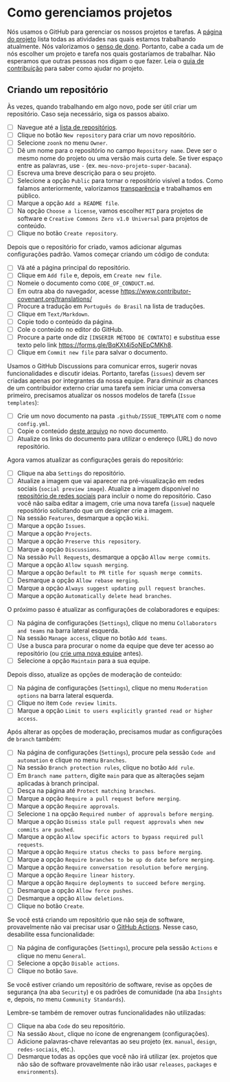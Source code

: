 # Como gerenciamos projetos

Nós usamos o GitHub para gerenciar os nossos projetos e tarefas.
A [página do projeto](https://github.com/orgs/zoonk/projects/11) lista todas as atividades nas quais estamos trabalhando atualmente.
Nós valorizamos o [senso de dono](../sobre/valores.md#senso-de-dono).
Portanto, cabe a cada um de nós escolher um projeto e tarefa nos quais gostaríamos de trabalhar.
Não esperamos que outras pessoas nos digam o que fazer.
Leia o [guia de contribuição](../CONTRIBUTING.md) para saber como ajudar no projeto.

## Criando um repositório

Às vezes, quando trabalhando em algo novo, pode ser útil criar um repositório.
Caso seja necessário, siga os passos abaixo.

- [ ] Navegue até a [lista de repositórios](https://github.com/orgs/zoonk/repositories).
- [ ] Clique no botão `New repository` para criar um novo repositório.
- [ ] Selecione `zoonk` no menu `Owner`.
- [ ] Dê um nome para o repositório no campo `Repository name`.
Deve ser o mesmo nome do projeto ou uma versão mais curta dele.
Se tiver espaço entre as palavras, use `-` (ex. `meu-novo-projeto-super-bacana`).
- [ ] Escreva uma breve descrição para o seu projeto.
- [ ] Selecione a opção `Public` para tornar o repositório visível a todos.
Como falamos anteriormente, valorizamos [transparência](../sobre/valores.md#transparência) e trabalhamos em público.
- [ ] Marque a opção `Add a README file`.
- [ ] Na opção `Choose a license`, vamos escolher `MIT` para projetos de software
e `Creative Commons Zero v1.0 Universal` para projetos de conteúdo.
- [ ] Clique no botão `Create repository`.

Depois que o repositório for criado, vamos adicionar algumas configurações padrão.
Vamos começar criando um código de conduta:

- [ ] Vá até a página principal do repositório.
- [ ] Clique em `Add file` e, depois, em `Create new file`.
- [ ] Nomeie o documento como `CODE_OF_CONDUCT.md`.
- [ ] Em outra aba do navegador, acesse https://www.contributor-covenant.org/translations/
- [ ] Procure a tradução em `Português do Brasil` na lista de traduções.
- [ ] Clique em `Text/Markdown`.
- [ ] Copie todo o conteúdo da página.
- [ ] Cole o conteúdo no editor do GitHub.
- [ ] Procure a parte onde diz `[INSERIR MÉTODO DE CONTATO]` e substitua esse texto pelo link https://forms.gle/BqKXt4i5oNEpCMKh8.
- [ ] Clique em `Commit new file` para salvar o documento.

Usamos o GitHub Discussions para comunicar erros, sugerir novas funcionalidades e discutir ideias.
Portanto, tarefas (`issues`) devem ser criadas apenas por integrantes da nossa equipe.
Para diminuir as chances de um contribuidor externo criar uma tarefa sem iniciar uma conversa primeiro,
precisamos atualizar os nossos modelos de tarefa (`Issue templates`):

- [ ] Crie um novo documento na pasta `.github/ISSUE_TEMPLATE` com o nome `config.yml`.
- [ ] Copie o conteúdo [deste arquivo](../.github/ISSUE_TEMPLATE/config.yml) no novo documento.
- [ ] Atualize os links do documento para utilizar o endereço (URL) do novo repositório.

Agora vamos atualizar as configurações gerais do repositório:

- [ ] Clique na aba `Settings` do repositório.
- [ ] Atualize a imagem que vai aparecer na pré-visualização em redes sociais (`social preview image`).
      Atualize a imagem disponível no
      [repositório de redes sociais](https://github.com/zoonk/social-media/blob/main/templates/GitHub_Social_Preview.sketch)
      para incluir o nome do repositório.
      Caso você não saiba editar a imagem, crie uma nova tarefa (`issue`) naquele repositório solicitando que um designer crie a imagem.
- [ ] Na sessão `Features`, desmarque a opção `Wiki`.
- [ ] Marque a opção `Issues`.
- [ ] Marque a opção `Projects`.
- [ ] Marque a opção `Preserve this repository`.
- [ ] Marque a opção `Discussions`.
- [ ] Na sessão `Pull Requests`, desmarque a opção `Allow merge commits`.
- [ ] Marque a opção `Allow squash merging`.
- [ ] Marque a opção `Default to PR title for squash merge commits`.
- [ ] Desmarque a opção `Allow rebase merging`.
- [ ] Marque a opção `Always suggest updating pull request branches`.
- [ ] Marque a opção `Automatically delete head branches`.

O próximo passo é atualizar as configurações de colaboradores e equipes:

- [ ] Na página de configurações (`Settings`), clique no menu `Collaborators and teams` na barra lateral esquerda.
- [ ] Na sessão `Manage access`, clique no botão `Add teams`.
- [ ] Use a busca para procurar o nome da equipe que deve ter acesso ao repositório
(ou [crie uma nova equipe](https://github.com/orgs/zoonk/new-team) antes).
- [ ] Selecione a opção `Maintain` para a sua equipe.

Depois disso, atualize as opções de moderação de conteúdo:

- [ ] Na página de configurações (`Settings`), clique no menu `Moderation options` na barra lateral esquerda.
- [ ] Clique no item `Code review limits`.
- [ ] Marque a opção `Limit to users explicitly granted read or higher access`.

Após alterar as opções de moderação, precisamos mudar as configurações de `branch` também:

- [ ] Na página de configurações (`Settings`), procure pela sessão `Code and automation` e clique no menu `Branches`.
- [ ] Na sessão `Branch protection rules`, clique no botão `Add rule`.
- [ ] Em `Branch name pattern`, digite `main` para que as alterações sejam aplicadas à branch principal.
- [ ] Desça na página até `Protect matching branches`.
- [ ] Marque a opção `Require a pull request before merging`.
- [ ] Marque a opção `Require approvals`.
- [ ] Selecione `1` na opção `Required number of approvals before merging`.
- [ ] Marque a opção `Dismiss stale pull request approvals when new commits are pushed`.
- [ ] Marque a opção `Allow specific actors to bypass required pull requests`.
- [ ] Marque a opção `Require status checks to pass before merging`.
- [ ] Marque a opção `Require branches to be up do date before merging`.
- [ ] Marque a opção `Require conversation resolution before merging`.
- [ ] Marque a opção `Require linear history`.
- [ ] Marque a opção `Require deployments to succeed before merging`.
- [ ] Desmarque a opção `Allow force pushes`.
- [ ] Desmarque a opção `Allow deletions`.
- [ ] Clique no botão `Create`.

Se você está criando um repositório que não seja de software,
provavelmente não vai precisar usar o [GitHub Actions](https://github.com/features/actions).
Nesse caso, desabilite essa funcionalidade:

- [ ] Na página de configurações (`Settings`), procure pela sessão `Actions` e clique no menu `General`.
- [ ] Selecione a opção `Disable actions`.
- [ ] Clique no botão `Save`.

Se você estiver criando um repositório de software, revise as opções de segurança (na aba `Security`)
e os padrões de comunidade (na aba `Insights` e, depois, no menu `Community Standards`).

Lembre-se também de remover outras funcionalidades não utilizadas:

- [ ] Clique na aba `Code` do seu repositório.
- [ ] Na sessão `About`, clique no ícone de engrenangem (configurações).
- [ ] Adicione palavras-chave relevantas ao seu projeto (ex. `manual`, `design`, `redes-sociais`, etc.).
- [ ] Desmarque todas as opções que você não irá utilizar
(ex. projetos que não são de software provavelmente não irão usar `releases`, `packages` e `environments`).
